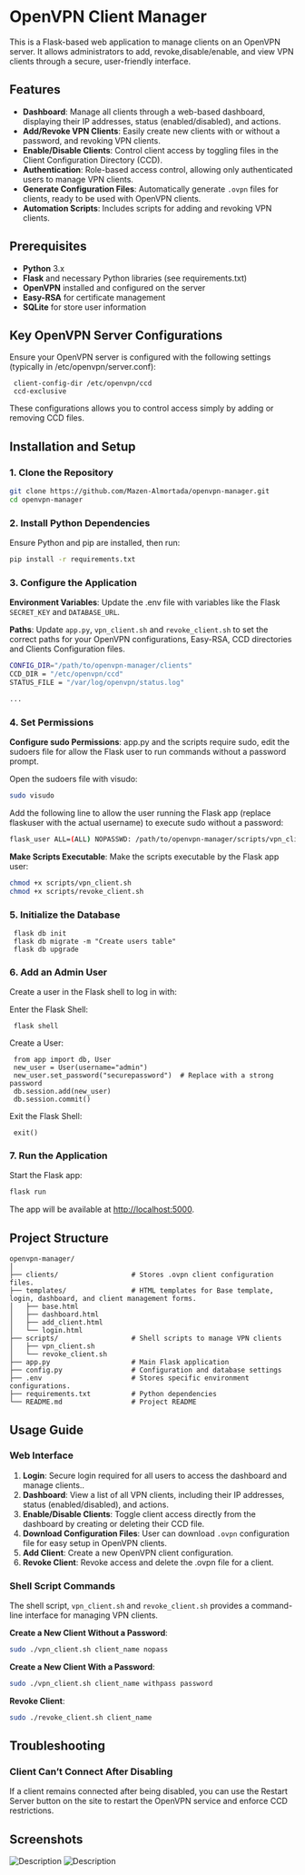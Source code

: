 
# OpenVPN Client Manager

This is a Flask-based web application to manage clients on an OpenVPN server. It allows administrators to add, revoke,disable/enable, and view VPN clients through a secure, user-friendly interface.

## Features

- **Dashboard**: Manage all clients through a web-based dashboard, displaying their IP addresses, status (enabled/disabled), and actions.
- **Add/Revoke VPN Clients**: Easily create new clients with or without a password, and revoking VPN clients.
- **Enable/Disable Clients**: Control client access by toggling files in the Client Configuration Directory (CCD).
- **Authentication**: Role-based access control, allowing only authenticated users to manage VPN clients.
- **Generate Configuration Files**: Automatically generate `.ovpn` files for clients, ready to be used with OpenVPN clients.
- **Automation Scripts**: Includes scripts for adding and revoking VPN clients.

## Prerequisites

- **Python** 3.x
- **Flask** and necessary Python libraries (see requirements.txt)
- **OpenVPN** installed and configured on the server
- **Easy-RSA** for certificate management
- **SQLite** for store user information

## Key OpenVPN Server Configurations

Ensure your OpenVPN server is configured with the following settings (typically in /etc/openvpn/server.conf):

     client-config-dir /etc/openvpn/ccd
     ccd-exclusive
These configurations allows you to control access simply by adding or removing CCD files.

## Installation and Setup

### 1. Clone the Repository

```bash
git clone https://github.com/Mazen-Almortada/openvpn-manager.git
cd openvpn-manager
```
### 2. Install Python Dependencies

Ensure Python and pip are installed, then run:

```bash
pip install -r requirements.txt
```

### 3. Configure the Application

**Environment Variables**: Update the .env file with variables like the Flask `SECRET_KEY` and `DATABASE_URL`.

**Paths**: Update `app.py`, `vpn_client.sh` and `revoke_client.sh`  to set the correct paths for your OpenVPN configurations, Easy-RSA, CCD directories and Clients Configuration files. 
```bash
CONFIG_DIR="/path/to/openvpn-manager/clients"
CCD_DIR = "/etc/openvpn/ccd"
STATUS_FILE = "/var/log/openvpn/status.log"

...
```

### 4. Set Permissions

**Configure sudo Permissions**: app.py and the scripts require sudo, edit the sudoers file for allow the Flask user to run commands without a password prompt.

Open the sudoers file with visudo:
```bash
sudo visudo
```
Add the following line to allow the user running the Flask app (replace flaskuser with the actual username) to execute sudo without a password:
```bash
flask_user ALL=(ALL) NOPASSWD: /path/to/openvpn-manager/scripts/vpn_client.sh, /path/to/openvpn-manager/scripts/revoke_client.sh, /path/to/openvpn-manager/app.py
```

**Make Scripts Executable**: Make the scripts executable by the Flask app user:
```bash
chmod +x scripts/vpn_client.sh
chmod +x scripts/revoke_client.sh
```

### 5. Initialize the Database

     flask db init
     flask db migrate -m "Create users table"
     flask db upgrade

### 6. Add an Admin User

Create a user in the Flask shell to log in with:

Enter the Flask Shell:
     

     flask shell
    
Create a User:
    

     from app import db, User
     new_user = User(username="admin")
     new_user.set_password("securepassword")  # Replace with a strong password
     db.session.add(new_user)
     db.session.commit()

Exit the Flask Shell:

     exit()

### 7. Run the Application

Start the Flask app:
```bash
flask run
```

The app will be available at <http://localhost:5000>.

## Project Structure

```
openvpn-manager/
│
├── clients/                  # Stores .ovpn client configuration files.
├── templates/                # HTML templates for Base template, login, dashboard, and client management forms.
│   ├── base.html             
│   ├── dashboard.html  
│   ├── add_client.html       
│   └── login.html  
├── scripts/                  # Shell scripts to manage VPN clients
│   ├── vpn_client.sh                    
│   └── revoke_client.sh               
├── app.py                    # Main Flask application
├── config.py                 # Configuration and database settings  
├── .env                      # Stores specific environment configurations.                 
├── requirements.txt          # Python dependencies
└── README.md                 # Project README
```

## Usage Guide

### Web Interface

1. **Login**: Secure login required for all users to access the dashboard and manage clients..
2. **Dashboard**: View a list of all VPN clients, including their IP addresses, status (enabled/disabled), and actions.
3. **Enable/Disable Clients**: Toggle client access directly from the dashboard by creating or deleting their CCD file.
4. **Download Configuration Files**: User can download `.ovpn` configuration file for easy setup in OpenVPN clients.
5. **Add Client**: Create a new OpenVPN client configuration.
6. **Revoke Client**: Revoke access and delete the .ovpn file for a client.

### Shell Script Commands

The shell script, `vpn_client.sh` and `revoke_client.sh` provides a command-line interface for managing VPN clients.

**Create a New Client Without a Password**:

   ```bash
   sudo ./vpn_client.sh client_name nopass
   ```

**Create a New Client With a Password**:

   ```bash
   sudo ./vpn_client.sh client_name withpass password
   ```

**Revoke Client**:

   ```bash
   sudo ./revoke_client.sh client_name
   ```

## Troubleshooting

### Client Can’t Connect After Disabling

If a client remains connected after being disabled, you can use the Restart Server button on the site to restart the OpenVPN service and enforce CCD restrictions.

## Screenshots

![Description](screenshots/login.png)
![Description](screenshots/dashboard.png)
